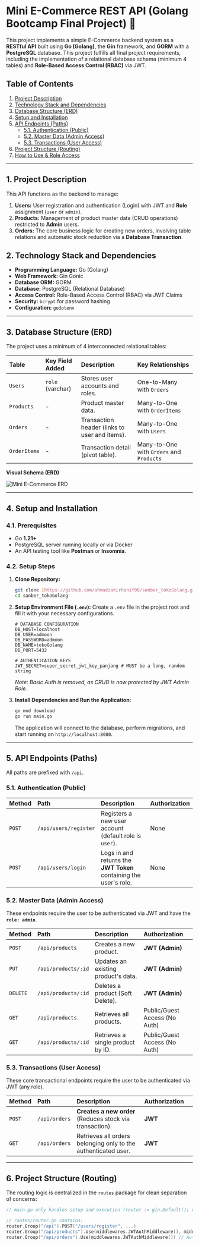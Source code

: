 # Mini E-Commerce REST API (Golang Bootcamp Final Project) 🛒

This project implements a simple E-Commerce backend system as a **RESTful API** built using **Go (Golang)**, the **Gin** framework, and **GORM** with a **PostgreSQL** database. This project fulfills all final project requirements, including the implementation of a relational database schema (minimum 4 tables) and **Role-Based Access Control (RBAC)** via JWT.

## Table of Contents

1.  [Project Description](#1-project-description)
2.  [Technology Stack and Dependencies](#2-technology-stack-and-dependencies)
3.  [Database Structure (ERD)](#3-database-structure-erd)
4.  [Setup and Installation](#4-setup-and-installation)
5.  [API Endpoints (Paths)](#5-api-endpoints-paths)
    * [5.1. Authentication (Public)](#51-authentication-public)
    * [5.2. Master Data (Admin Access)](#52-master-data-admin-access)
    * [5.3. Transactions (User Access)](#53-transactions-user-access)
6.  [Project Structure (Routing)](#6-project-structure-routing)
7.  [How to Use & Role Access](#7-how-to-use--role-access)

---

## 1. Project Description

This API functions as the backend to manage:
1.  **Users:** User registration and authentication (Login) with JWT and **Role** assignment (`user` or `admin`).
2.  **Products:** Management of product master data (CRUD operations) restricted to **Admin** users.
3.  **Orders:** The core business logic for creating new orders, involving table relations and automatic stock reduction via a **Database Transaction**.

## 2. Technology Stack and Dependencies

* **Programming Language:** Go (Golang)
* **Web Framework:** Gin Gonic
* **Database ORM:** GORM
* **Database:** PostgreSQL (Relational Database)
* **Access Control:** Role-Based Access Control (RBAC) via JWT Claims
* **Security:** `bcrypt` for password hashing
* **Configuration:** `godotenv`

---

## 3. Database Structure (ERD)

The project uses a minimum of 4 interconnected relational tables:

| Table | Key Field Added | Description | Key Relationships |
| :--- | :--- | :--- | :--- |
| `Users` | `role` (varchar) | Stores user accounts and roles. | One-to-Many with `Orders` |
| `Products` | - | Product master data. | Many-to-One with `OrderItems` |
| `Orders` | - | Transaction header (links to user and items). | Many-to-One with `Users` |
| `OrderItems` | - | Transaction detail (pivot table). | Many-to-One with `Orders` and `Products` |

**Visual Schema (ERD)**

![Mini E-Commerce ERD](github.com/ahmadzakirhanif08/sanber_tokoGolang.git/image/Sanber_tokoGolang.png)

---

## 4. Setup and Installation

### 4.1. Prerequisites

* Go **1.21+**
* PostgreSQL server running locally or via Docker
* An API testing tool like **Postman** or **Insomnia**.

### 4.2. Setup Steps

1.  **Clone Repository:**
    ```bash
    git clone [https://github.com/ahmadzakirhanif08/sanber_tokoGolang.git](https://github.com/ahmadzakirhanif08/sanber_tokoGolang.git)
    cd sanber_tokoGolang
    ```

2.  **Setup Environment File (`.env`):**
    Create a `.env` file in the project root and fill it with your necessary configurations.

    ```dotenv
    # DATABASE CONFIGURATION
    DB_HOST=localhost
    DB_USER=admoon
    DB_PASSWORD=admoon
    DB_NAME=tokoGolang
    DB_PORT=5432

    # AUTHENTICATION KEYS
    JWT_SECRET=super_secret_jwt_key_panjang # MUST be a long, random string
    ```
    *Note: Basic Auth is removed, as CRUD is now protected by JWT Admin Role.*

3.  **Install Dependencies and Run the Application:**
    ```bash
    go mod download
    go run main.go
    ```
    The application will connect to the database, perform migrations, and start running on `http://localhost:8080`.

---

## 5. API Endpoints (Paths)

All paths are prefixed with `/api`.

### 5.1. Authentication (Public)

| Method | Path | Description | Authorization |
| :--- | :--- | :--- | :--- |
| `POST` | `/api/users/register` | Registers a new user account (default role is `user`). | None |
| `POST` | `/api/users/login` | Logs in and returns the **JWT Token** containing the user's role. | None |

### 5.2. Master Data (Admin Access)

These endpoints require the user to be authenticated via JWT and have the **`role: admin`**.

| Method | Path | Description | Authorization |
| :--- | :--- | :--- | :--- |
| `POST` | `/api/products` | Creates a new product. | **JWT (Admin)** |
| `PUT` | `/api/products/:id` | Updates an existing product's data. | **JWT (Admin)** |
| `DELETE` | `/api/products/:id` | Deletes a product (Soft Delete). | **JWT (Admin)** |
| `GET` | `/api/products` | Retrieves all products. | Public/Guest Access (No Auth) |
| `GET` | `/api/products/:id` | Retrieves a single product by ID. | Public/Guest Access (No Auth) |

### 5.3. Transactions (User Access)

These core transactional endpoints require the user to be authenticated via JWT (any role).

| Method | Path | Description | Authorization | |
| :--- | :--- | :--- | :--- | :--- |
| `POST` | `/api/orders` | **Creates a new order** (Reduces stock via transaction). | **JWT** |
| `GET` | `/api/orders` | Retrieves all orders belonging only to the authenticated user. | **JWT** |

---

## 6. Project Structure (Routing)

The routing logic is centralized in the `routes` package for clean separation of concerns:

```go
// main.go only handles setup and execution (router := gin.Default(); routes.SetupRouter(router))

// routes/router.go contains:
router.Group("/api").POST("/users/register", ...)
router.Group("/api/products").Use(middlewares.JWTAuthMiddleware(), middlewares.AdminAuthMiddleware()) // Admin protection
router.Group("/api/orders").Use(middlewares.JWTAuthMiddleware()) // Authenticated user protection